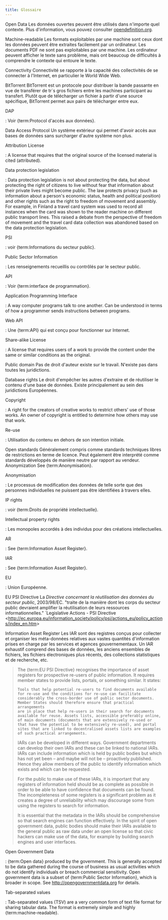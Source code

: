 ```yaml
---
title: Glossaire
---
```


Open Data Les données ouvertes peuvent être utilisés dans n'importe quel contexte. Plus d'information, vous pouvez consulter [opendefinition.org](http://www.opendefinition.org/).

Machine-readable Les formats exploitables par une machine sont ceux dont les données peuvent être extraites facilement par un ordinateur. Les documents PDF ne sont pas exploitables par une machine. Les ordinateur peuvent afficher le texte sans problème, mais ont beaucoup de difficultés à comprendre le contexte qui entoure le texte.

Connectivity Connectivité se rapporte à la capacité des collectivités de se connecter à l'Internet, en particulier le World Wide Web.

BitTorrent BitTorrent est un protocole pour distribuer la bande passante en vue de transférer de tr\`s gros fichiers entre les machines participant au transfert. Plutôt que de télécharger un fichier à partir d'une source spécifique, BitTorrent permet aux pairs de télécharger entre eux.

DAP

:   Voir {term:Protocol d'accès aux données}.

Data Access Protocol Un système extérieur qui permet d'avoir accès aux bases de données sans surcharger d'autre système non plus.

Attribution License

:   A license that requires that the original source of the licensed material is cited (attributed).

Data protection legislation

:   Data protection legislation is not about protecting the data, but about protecting the right of citizens to live without fear that information about their private lives might become public. The law protects privacy (such as information about a person's economic status, health and political position) and other rights such as the right to freedom of movement and assembly. For example, in Finland a travel card system was used to record all instances when the card was shown to the reader machine on different public transport lines. This raised a debate from the perspective of freedom of movement and the travel card data collection was abandoned based on the data protection legislation.

PSI

:   voir {term:Informations du secteur public}.

Public Sector Information

:   Les renseignements recueillis ou contrôlés par le secteur public.

API

:   Voir {term:interface de programmation}.

Application Programming Interface

:   A way computer programs talk to one another. Can be understood in terms of how a programmer sends instructions between programs.

Web API

:   Une {term:API} qui est conçu pour fonctionner sur Internet.

Share-alike License

:   A license that requires users of a work to provide the content under the same or similar conditions as the original.

Public domain Pas de droit d'auteur existe sur le travail. N'existe pas dans toutes les juridictions.

Database rights Le droit d'empêcher les autres d'extraire et de réutiliser le contenu d'une base de données. Existe principalement au sein des juridictions Européennes.

Copyright

:   A right for the creators of creative works to restrict others' use of those works. An owner of copyright is entitled to determine how others may use that work.

Re-use

:   Utilisation du contenu en dehors de son intention initiale.

Open standards Généralement compris comme standards techniques libres de restrictions en terme de licence. Peut également être interprété comme standards développés de manière neutre par rapport au vendeur. Anonymization See {term:Anonymisation}.

Anonymisation

:   Le processus de modification des données de telle sorte que des personnes individuelles ne puissent pas être identifiées à travers elles.

IP rights

:   voir {term:Droits de propriété intellectuelle}.

Intellectual property rights

:   Les monopoles accordés à des individus pour des créations intellectuelles.

AR

:   See {term:Information Asset Register}.

IAR

:   See {term:Information Asset Register}.

EU

:   Union Européenne.

EU PSI Directive La *Directive concernant la réutilisation des données du secteur public*, 2003/98/EC. "traite de la manière dont les corps du secteur public devraient amplifier la réutilisation de leurs ressources informationnelles." \`Legislative Actions - PSI Directive \<<http://ec.europa.eu/information_society/policy/psi/actions_eu/policy_actions/index_en.htm>\>

Information Asset Register Les IAR sont des registres conçus pour collecter et organiser les méta-données relatives aux vastes quantités d'information prises en charge par les services et agences gouvernementaux. Un IAR exhaustif comprend des bases de données, les anciens ensembles de fichiers, les fichiers électroniques plus récents, des collections statistiques et de recherche, etc.

> The {term:EU PSI Directive} recognises the importance of asset registers for prospective re-users of public information. It requires member states to provide lists, portals, or something similar. It states:
>
>     Tools that help potential re-users to find documents available 
>     for re-use and the conditions for re-use can facilitate 
>     considerably the cross-border use of public sector documents. 
>     Member States should therefore ensure that practical arrangements 
>     are in place that help re-users in their search for documents 
>     available for reuse. Assets lists, accessible preferably online, 
>     of main documents (documents that are extensively re-used or 
>     that have the potential to be extensively re-used), and portal 
>     sites that are linked to decentralised assets lists are examples 
>     of such practical arrangements.
>
> IARs can be developed in different ways. Government departments can develop their own IARs and these can be linked to national IARs. IARs can include information which is held by public bodies but which has not yet been – and maybe will not be – proactively published. Hence they allow members of the public to identify information which exists and which can be requested.
>
> For the public to make use of these IARs, it is important that any registers of information held should be as complete as possible in order to be able to have confidence that documents can be found. The incompleteness of some registers is a significant problem as it creates a degree of unreliability which may discourage some from using the registers to search for information.
>
> It is essential that the metadata in the IARs should be comprehensive so that search engines can function effectively. In the spirit of open government data, public bodies should make their IARs available to the general public as raw data under an open license so that civic hackers can make use of the data, for example by building search engines and user interfaces.

Open Government Data

:   {term:Open data} produced by the government. This is generally accepted to be data gathered during the course of business as usual activities which do not identify individuals or breach commercial sensitivity. Open government data is a subset of {term:Public Sector Information}, which is broader in scope. See <http://opengovernmentdata.org> for details.

Tab-separated values

:   Tab-separated values (TSV) are a very common form of text file format for sharing tabular data. The format is extremely simple and highly {term:machine-readable}.